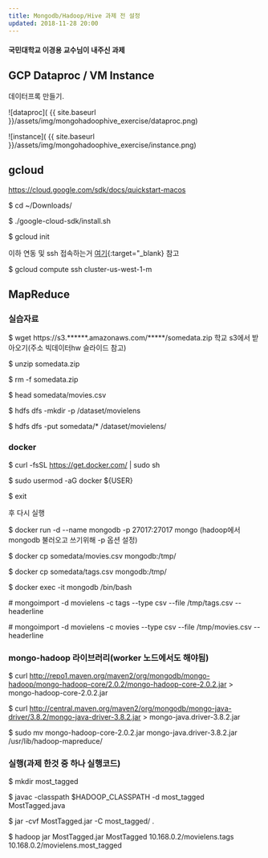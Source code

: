 ```yaml
---
title: Mongodb/Hadoop/Hive 과제 전 설정
updated: 2018-11-28 20:00
---
```


#### 국민대학교 이경용 교수님이 내주신 과제


## GCP Dataproc / VM Instance
데이터프록 만들기.

![dataproc]( {{ site.baseurl }}/assets/img/mongohadoophive_exercise/dataproc.png)


![instance]( {{ site.baseurl }}/assets/img/mongohadoophive_exercise/instance.png)


<div class="divider"></div>


## gcloud

https://cloud.google.com/sdk/docs/quickstart-macos

$ cd ~/Downloads/

$ ./google-cloud-sdk/install.sh

$ gcloud init

이하 연동 및 ssh 접속하는거 [여기](https://www.cyberciti.biz/faq/google-cloud-compute-engin-ssh-into-an-instance-from-linux-unix-appleosx/){:target="_blank} 참고

$ gcloud compute ssh cluster-us-west-1-m

<div class="divider"></div>


## MapReduce 


### 실습자료


$ wget https://s3.\*\*\*\*\*\*.amazonaws.com/\*\*\*\*\*/somedata.zip 학교 s3에서 받아오기(주소 빅데이터hw  슬라이드 참고)

$ unzip somedata.zip

$ rm -f somedata.zip

$ head somedata/movies.csv

$ hdfs dfs -mkdir -p /dataset/movielens

$ hdfs dfs -put somedata/* /dataset/movielens/


### docker

$ curl -fsSL https://get.docker.com/ | sudo sh

$ sudo usermod -aG docker ${USER}

$ exit

후 다시 실행


$ docker run -d --name mongodb -p 27017:27017 mongo  (hadoop에서 mongodb 불러오고 쓰기위해 -p 옵션 설정)

$ docker cp somedata/movies.csv mongodb:/tmp/

$ docker cp somedata/tags.csv mongodb:/tmp/

$ docker exec -it mongodb /bin/bash

\# mongoimport -d movielens -c tags --type csv --file /tmp/tags.csv --headerline

\# mongoimport -d movielens -c movies --type csv --file /tmp/movies.csv --headerline



### mongo-hadoop 라이브러리(worker 노드에서도 해야됨)

$ curl http://repo1.maven.org/maven2/org/mongodb/mongo-hadoop/mongo-hadoop-core/2.0.2/mongo-hadoop-core-2.0.2.jar > mongo-hadoop-core-2.0.2.jar

$ curl http://central.maven.org/maven2/org/mongodb/mongo-java-driver/3.8.2/mongo-java-driver-3.8.2.jar > mongo-java.driver-3.8.2.jar

$ sudo mv mongo-hadoop-core-2.0.2.jar mongo-java.driver-3.8.2.jar /usr/lib/hadoop-mapreduce/


### 실행(과제 한것 중 하나 실행코드)


$ mkdir most_tagged

$ javac -classpath $HADOOP_CLASSPATH -d most_tagged MostTagged.java

$ jar -cvf MostTagged.jar -C most_tagged/ .

$ hadoop jar MostTagged.jar MostTagged 10.168.0.2/movielens.tags 10.168.0.2/movielens.most_tagged


